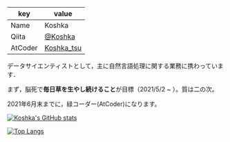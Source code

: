 |  key  |  value  |
| ---- | ---- |
|  Name  |  Koshka  |
|  Qiita  |  [@Koshka](https://qiita.com/Koshka)
|  AtCoder | [Koshka_tsu](https://atcoder.jp/users/Koshka_tsu)

データサイエンティストとして，主に自然言語処理に関する業務に携わっています．

まず，脳死で**毎日草を生やし続けること**が目標（2021/5/2 ~ ）。質は二の次。

2021年6月末までに，緑コーダー(AtCoder)になります。

[![Koshka's GitHub stats](https://github-readme-stats.vercel.app/api?username=koshka-tsu)](https://github.com/koshka-tsu/github-readme-stats)

[![Top Langs](https://github-readme-stats.vercel.app/api/top-langs/?username=koshka-tsu)](https://github.com/koshka-tsu/github-readme-stats)
